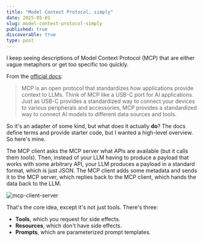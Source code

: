 ```yaml
---
title: "Model Context Protocol, simply"
date: 2025-05-01
slug: model-context-protocol-simply
published: true
discoverable: true
type: post
---
```

I keep seeing descriptions of Model Context Protocol (MCP) that are either vague metaphors or get too specific too quickly.

From the [official docs](https://modelcontextprotocol.io/introduction):

> MCP is an open protocol that standardizes how applications provide context to LLMs. Think of MCP like a USB-C port for AI applications. Just as USB-C provides a standardized way to connect your devices to various peripherals and accessories, MCP provides a standardized way to connect AI models to different data sources and tools.

So it's an adapter of some kind, but what does it actually **do**? The docs define terms and provide starter code, but I wanted a high-level overview. So here's mine.

The MCP client asks the MCP server what APIs are available (but it calls them *tools*). Then, instead of your LLM having to produce a payload that works with some arbitrary API, your LLM produces a payload in a standard format, which is just JSON. The MCP client adds some metadata and sends it to the MCP server, which replies back to the MCP client, which hands the data back to the LLM.

![mcp-client-server](https://bear-images.sfo2.cdn.digitaloceanspaces.com/samek/mcp-client-server.svg)

That's the core idea, except it's not just tools. There's three:

* **Tools**, which you request for side effects.
* **Resources**, which don't have side effects.
* **Prompts**, which are parameterized prompt templates.

